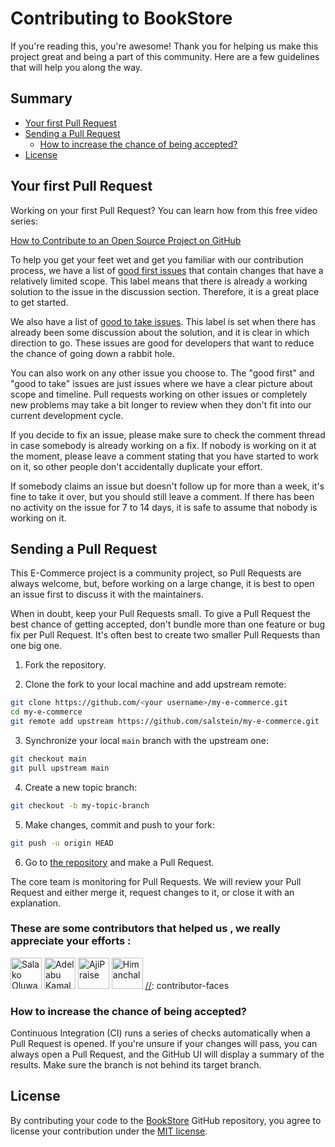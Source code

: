 # Contributing to BookStore

If you're reading this, you're awesome! Thank you for helping us make this project great and being a part of this community. Here are a few guidelines that will help you along the way.

## Summary

- [Your first Pull Request](#your-first-pull-request)
- [Sending a Pull Request](#sending-a-pull-request)
  - [How to increase the chance of being accepted?](#how-to-increase-the-chance-of-being-accepted)
- [License](#license)


## Your first Pull Request

Working on your first Pull Request? You can learn how from this free video series:

[How to Contribute to an Open Source Project on GitHub](https://egghead.io/courses/how-to-contribute-to-an-open-source-project-on-github)

To help you get your feet wet and get you familiar with our contribution process, we have a list of [good first issues](https://github.com/salstein/my-e-commerce/issues?q=is:open+is:issue+label:"good+first+issue") that contain changes that have a relatively limited scope. This label means that there is already a working solution to the issue in the discussion section. Therefore, it is a great place to get started.

We also have a list of [good to take issues](https://github.com/salstein/my-e-commerce/issues?q=is:open+is:issue+label:"good+to+take"). This label is set when there has already been some discussion about the solution, and it is clear in which direction to go. These issues are good for developers that want to reduce the chance of going down a rabbit hole.

You can also work on any other issue you choose to.
The "good first" and "good to take" issues are just issues where we have a clear picture about scope and timeline.
Pull requests working on other issues or completely new problems may take a bit longer to review when they don't fit into our current development cycle.

If you decide to fix an issue, please make sure to check the comment thread in case somebody is already working on a fix. If nobody is working on it at the moment, please leave a comment stating that you have started to work on it, so other people don't accidentally duplicate your effort.

If somebody claims an issue but doesn't follow up for more than a week, it's fine to take it over, but you should still leave a comment.
If there has been no activity on the issue for 7 to 14 days, it is safe to assume that nobody is working on it.

## Sending a Pull Request

This E-Commerce project is a community project, so Pull Requests are always welcome, but, before working on a large change, it is best to open an issue first to discuss it with the maintainers.

When in doubt, keep your Pull Requests small. To give a Pull Request the best chance of getting accepted, don't bundle more than one feature or bug fix per Pull Request. It's often best to create two smaller Pull Requests than one big one.

1. Fork the repository.

2. Clone the fork to your local machine and add upstream remote:

```bash
git clone https://github.com/<your username>/my-e-commerce.git
cd my-e-commerce
git remote add upstream https://github.com/salstein/my-e-commerce.git
```

<!-- #default-branch-switch -->

3. Synchronize your local `main` branch with the upstream one:

```bash
git checkout main
git pull upstream main
```

4. Create a new topic branch:

```bash
git checkout -b my-topic-branch
```

5. Make changes, commit and push to your fork:

```bash
git push -u origin HEAD
```

6. Go to [the repository](https://github.com/salstein/my-e-commerce) and make a Pull Request.

The core team is monitoring for Pull Requests. We will review your Pull Request and either merge it, request changes to it, or close it with an explanation.

### These are some contributors that helped us , we really appreciate your efforts : 
[//]: contributor-faces
<a href="https://github.com/salstein"><img src="salestin.jpeg" alt="Salako Oluwaseun" title="Salako Oluwaseun" width="50" height="50"></a>
<a href="https://github.com/Adelabuadeleke"><img src="Adelabu Kamal.jpeg" alt="Adelabu Kamal" title="Adelabu Kamal" width="50" height="50"></a>
<a href="https://github.com/AjiPraise"><img src="AjiPraise.png" alt="AjiPraise" title="Adelabu Kamal" width="50" height="50"></a>
<a href="https://github.com/himanchal08"><img src="himanchal.png" alt="Himanchal" title="Himanchal" width="50" height="50"></a>
[//]: contributor-faces
### How to increase the chance of being accepted?

Continuous Integration (CI) runs a series of checks automatically when a Pull Request is opened. If you're
unsure if your changes will pass, you can always open a Pull Request, and the GitHub UI will display a summary
of the results. Make sure the branch is not behind its target branch.

## License

By contributing your code to the [BookStore](https://github.com/salstein/my-e-commerce) GitHub repository, you agree to license your contribution under the [MIT license](/LICENSE).